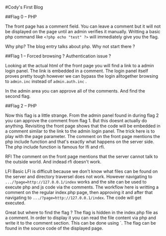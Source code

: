 #Cody's First Blog

##Flag 0 – PHP

The front page has a comment field. You can leave a comment but it will not be displayed on the page until an admin verifies it manually.
Writting a basic php command like `<?php echo "test" ?>` will immediately give you the flag.

Why php?
The blog entry talks about php. Why not start there ?


##Flag 1 – Forced browsing ? Authentication issue ?

Looking at the actual html of the front page you will find a link to a admin login panel.
The link is embedded in a comment. The login panel itself proves pretty tough however we can bypass the login alltogether browsing to `admin.inc` instead of `admin.auth.inc` .

In the admin area you can approve all of the comments. And find the second flag.

##Flag 2 – PHP

Now this flag is a little strange.
From the admin panel found in during flag 2 you can approve the comment from flag 1. But this doesnt actually do anything. Revisiting the front page shows that the code will be embedded in a comment similar to the link to the admin login panel.
The trick here is to play with the page parameter. The comment on the front page mentions the php include function and that's exactly what happens on the server side. The php include function is famous for lfi and rfi.

RFI
The comment on the front page mentions that the server cannot talk to the outside world. And indead rfi doesn't work.

LFI
Basic LFI is difficult because we don't know what files can be found on the server and directory traversel does not work.
However navigating to `.../?page=http://127.0.0.1/index` works and the site can be used to execute php and js code via the comments.
The workflow here is writting a comment on the regular index.php page, then approving it and after that navigating to `.../?page=http://127.0.0.1/index`. The code will get executed.

Great but where to find the flag ?
The flag is hidden in the index.php file as a comment. In order to display it you can read the file content via php and write it to the comment section. This can be done using `<?php readfile(index.php); ?>. The flag can be found in the source code of the displayed page.  


